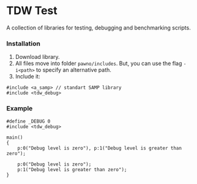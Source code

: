 # TDW Test
A collection of libraries for testing, debugging and benchmarking scripts.

### Installation
1. Download library.
2. All files move into folder `pawno/includes`. But, you can use the flag `-i<path>` to specify an alternative path.
3. Include it:
```PAWN
#include <a_samp> // standart SAMP library
#include <tdw_debug>
```

### Example
```pawn
#define _DEBUG 0
#include <tdw_debug>

main()
{
	p:0("Debug level is zero"), p:1("Debug level is greater than zero");

	p:0("Debug level is zero");
	p:1("Debug level is greater than zero");
}
```
